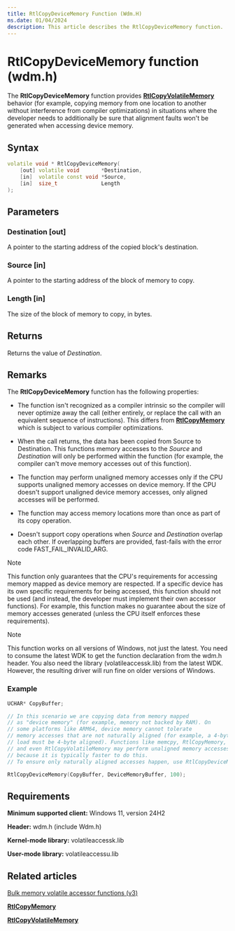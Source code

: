 ```yaml
---
title: RtlCopyDeviceMemory Function (Wdm.H)
ms.date: 01/04/2024
description: This article describes the RtlCopyDeviceMemory function.
---
```


# RtlCopyDeviceMemory function (wdm.h)

The **RtlCopyDeviceMemory** function provides [**RtlCopyVolatileMemory**](nf-wdm-rtlcopyvolatilememory.md) behavior (for example, copying memory from one location to another without interference from compiler optimizations) in situations where the developer needs to additionally be sure that alignment faults won't be generated when accessing device memory.

## Syntax

```cpp
volatile void * RtlCopyDeviceMemory(
    [out] volatile void       *Destination,
    [in]  volatile const void *Source,
    [in]  size_t              Length
);
```

## Parameters

### Destination [out]

A pointer to the starting address of the copied block's destination.

### Source [in]

A pointer to the starting address of the block of memory to copy.

### Length [in]

The size of the block of memory to copy, in bytes.

## Returns

Returns the value of *Destination*.

## Remarks

The **RtlCopyDeviceMemory** function has the following properties:

- The function isn't recognized as a compiler intrinsic so the compiler will never optimize away the call (either entirely, or replace the call with an equivalent sequence of instructions). This differs from [**RtlCopyMemory**](/windows-hardware/drivers/ddi/wdm/nf-wdm-rtlcopymemory) which is subject to various compiler optimizations.

- When the call returns, the data has been copied from Source to Destination. This functions memory accesses to the *Source* and *Destination* will only be performed within the function (for example, the compiler can't move memory accesses out of this function).

- The function may perform unaligned memory accesses only if the CPU supports unaligned memory accesses on device memory. If the CPU doesn't support unaligned device memory accesses, only aligned accesses will be performed.

- The function may access memory locations more than once as part of its copy operation.

- Doesn't support copy operations when *Source* and *Destination* overlap each other. If overlapping buffers are provided, fast-fails with the error code FAST_FAIL_INVALID_ARG.

> [!NOTE]
> This function only guarantees that the CPU's requirements for accessing memory mapped as device memory are respected. If a specific device has its own specific requirements for being accessed, this function should not be used (and instead, the developer must implement their own accessor functions). For example, this function makes no guarantee about the size of memory accesses generated (unless the CPU itself enforces these requirements).

> [!NOTE]
> This function works on all versions of Windows, not just the latest. You need to consume the latest WDK to get the function declaration from the wdm.h header. You also need the library (volatileaccessk.lib) from the latest WDK. However, the resulting driver will run fine on older versions of Windows.

### Example

```cpp
UCHAR* CopyBuffer;

// In this scenario we are copying data from memory mapped
// as "device memory" (for example, memory not backed by RAM). On
// some platforms like ARM64, device memory cannot tolerate
// memory accesses that are not naturally aligned (for example, a 4-byte
// load must be 4-byte aligned). Functions like memcpy, RtlCopyMemory,
// and even RtlCopyVolatileMemory may perform unaligned memory accesses
// because it is typically faster to do this.
// To ensure only naturally aligned accesses happen, use RtlCopyDeviceMemory.

RtlCopyDeviceMemory(CopyBuffer, DeviceMemoryBuffer, 100);
```

## Requirements

**Minimum supported client:** Windows 11, version 24H2

**Header:** wdm.h (include Wdm.h)

**Kernel-mode library:** volatileaccessk.lib

**User-mode library:** volatileaccessu.lib

## Related articles

[Bulk memory volatile accessor functions (v3)](bulk-memory-volatile-accessor-functions-v3.md)

[**RtlCopyMemory**](/windows-hardware/drivers/ddi/wdm/nf-wdm-rtlcopymemory)

[**RtlCopyVolatileMemory**](nf-wdm-rtlcopyvolatilememory.md)
